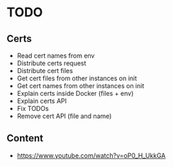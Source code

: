 # TODO

## Certs

* Read cert names from env
* Distribute certs request
* Distribute cert files
* Get cert files from other instances on init
* Get cert names from other instances on init
* Explain certs inside Docker (files + env)
* Explain certs API
* Fix TODOs
* Remove cert API (file and name)

## Content

* https://www.youtube.com/watch?v=oP0_H_UkkGA